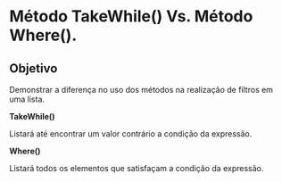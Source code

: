 # Método TakeWhile() Vs. Método Where(). 

## Objetivo
Demonstrar a diferença no uso dos métodos na realização de filtros em uma lista.

**TakeWhile()**

Listará até encontrar um valor contrário a condição da expressão.

**Where()**

Listará todos os elementos que satisfaçam a condição da expressão.


